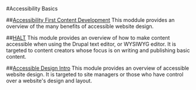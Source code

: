 #Accessibility Basics

##[Accessibility First Content Development](Whyaccessibility.md)
This moddule provides an overview of the many benefits of accessible website design. 

##[HALT](HALT.md) 
This module provides an overview of how to make content accessible when using the Drupal text editor, or WYSIWYG editor. It is targeted to content creators whose focus is on writing and publishing basic content. 

##[Accessible Design Intro](accessibilitytop.md)
This module provides an overview of accessible website design. It is targeted to site managers or those who have control over a website's design and layout. 
